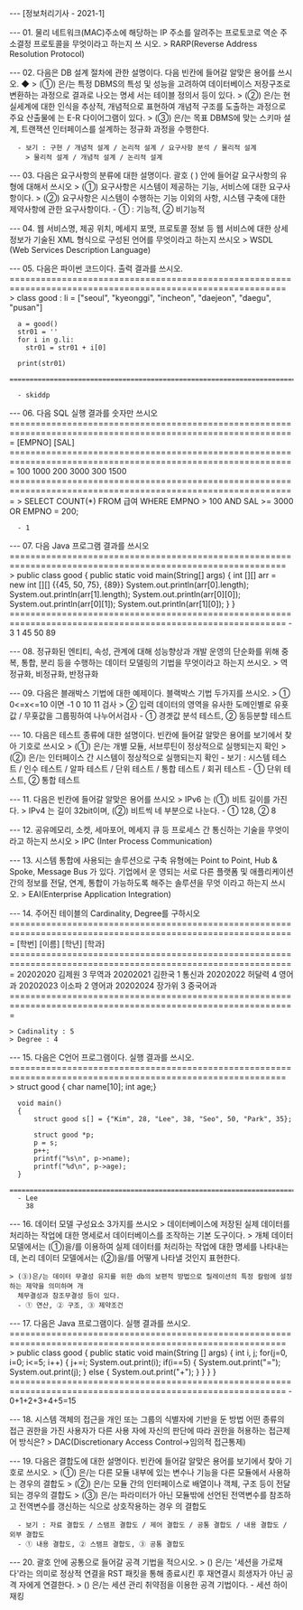 --- [정보처리기사 - 2021-1]

--- 01. 물리 네트워크(MAC)주소에 해당하는 IP 주소를 알려주는 프로토코로 역순 주소결정 프로토콜을 무엇이라고 하는지 쓰
	시오.
	> RARP(Reverse Address Resolution Protocol)

--- 02. 다음은 DB 설계 절차에 관한 설명이다. 다음 빈칸에 들어갈 알맞은 용어를 쓰시오. ◆
	> (①) 은/는 특정 DBMS의 특성 및 성능을 고려하여 데이터베이스 저장구조로 변환하는 과정으로 결과로 나오는 명세
	  서는 테이블 정의서 등이 있다.
	> (②) 은/는 현실세계에 대한 인식을 추상적, 개념적으로 표현하여 개념적 구조를 도출하는 과정으로 주요 산출물에
	  는 E-R 다이어그램이 있다.
	> (③) 은/는 목표 DBMS에 맞는 스키마 설계, 트랜잭션 인터페이스를 설계하는 정규화 과정을 수행한다.

	  - 보기 : 구현 / 개념적 설계 / 논리적 설계 / 요구사항 분석 / 물리적 설계
	    > 물리적 설계 / 개념적 설계 / 논리적 설계

--- 03. 다음은 요구사항의 분류에 대한 설명이다. 괄호 ( ) 안에 들어갈 요구사항의 유형에 대해서 쓰시오
	> (①) 요구사항은 시스템이 제공하는 기능, 서비스에 대한 요구사항이다.
	> (②) 요구사항은 시스템이 수행하는 기능 이외의 사항, 시스템 구축에 대한 제약사항에 관한 요구사항이다.
	  - ① : 기능적, ② 비기능적

--- 04. 웹 서비스명, 제공 위치, 메세지 포맷, 프로토콜 정보 등 웹 서비스에 대한 상세 정보가 기술된 XML 형식으로 구성된
	언어를 무엇이라고 하는지 쓰시오
	> WSDL (Web Services Description Language)

--- 05. 다음은 파이썬 코드이다. 출력 결과를 쓰시오.
	  ===========================================================================================================
	> class good : 
		li = ["seoul", "kyeonggi", "incheon", "daejeon", "daegu", "pusan"]
	
	  a = good()
	  str01 = ''
	  for i in g.li:
		str01 = str01 + i[0]

	  print(str01)
	  ===========================================================================================================

	  - skiddp

--- 06. 다음 SQL 실행 결과를 숫자만 쓰시오
	=============================================================================================================
	[EMPNO]		[SAL]
	=============================================================================================================
	100		1000
	200		3000
	300		1500
	=============================================================================================================
	> SELECT COUNT(*) FROM 급여
	  WHERE EMPNO > 100 AND SAL >= 3000 OR EMPNO = 200;

	  - 1

--- 07. 다음 Java 프로그램 결과를 쓰시오
	  ===========================================================================================================
	> public class good 
	  {
	      public static void main(String[] args)
	      {
		  int [][] arr = new int [][] {{45, 50, 75}, {89}}
		  System.out.println(arr[0].length);
		  System.out.println(arr[1].length);
		  System.out.println(arr[0][0]);
		  System.out.println(arr[0][1]);
		  System.out.println(arr[1][0]);
	      }
	  }
	  ===========================================================================================================
	  - 3
	    1
	    45
	    50
	    89

--- 08. 정규화된 엔티티, 속성, 관계에 대해 성능향상과 개발 운영의 단순화를 위해 중복, 통합, 분리 등을 수행하는 데이터
	모델링의 기법을 무엇이라고 하는지 쓰시오.
	> 역정규화, 비정규화, 반정규화

--- 09. 다음은 블래박스 기법에 대한 예제이다. 블랙박스 기법 두가지를 쓰시오.
	> ① 0<=x<=10 이면 -1 0 10 11 검사
	> ② 입력 데이터의 영역을 유사한 도메인별로 유횻값 / 무횻값을 그룹핑하여 나누어서검사
	  - ① 경곗값 분석 테스트, ② 동등분할 테스트

--- 10. 다음은 테스트 종류에 대한 설명이다. 빈칸에 들어갈 알맞은 용어를 보기에서 찾아 기호로 쓰시오
	> (①) 은/는 개별 모듈, 서브루틴이 정상적으로 실행되는지 확인
	> (②) 은/는 인터페이스 간 시스템이 정상적으로 실행되는지 확인
	  - 보기 : 시스템 테스트 / 인수 테스트 / 알파 테스트 / 단위 테스트 / 통합 테스트 / 회귀 테스트
	  - ① 단위 테스트, ② 통합 테스트

--- 11. 다음은 빈칸에 들어갈 알맞은 용어를 쓰시오
	> IPv6 는 (①) 비트 길이를 가진다.
	> IPv4 는 길이 32bit이며, (②) 비트씩 네 부분으로 나눈다.
	  - ① 128, ② 8

--- 12. 공유메모리, 소켓, 세마포어, 메세지 큐 등 프로세스 간 통신하는 기술을 무엇이라고 하는지 쓰시오
	> IPC (Inter Process Communication)

--- 13. 시스템 통합에 사용되는 솔루션으로 구축 유형에는 Point to Point, Hub & Spoke, Message Bus 가 있다. 기업에서 운
	영되는 서로 다른 플랫폼 및 애플리케이션 간의 정보를 전달, 연계, 통합이 가능하도록 해주는 솔루션을 무엇 이라고
	하는지 쓰시오.
	> EAI(Enterprise Application Integration)

--- 14. 주어진 테이블의 Cardinality, Degree를 구하시오
	=============================================================================================================
	[학번]		[이름]	[학년]	[학과]
	=============================================================================================================
	20202020	김제원	3	무역과
	20202021	김한국	1	통신과
	20202022	허달력	4	영어과
	20202023	이소파	2	영어과
	20202024	장가위	3	중국어과
	=============================================================================================================

	> Cadinality : 5
	> Degree : 4	

--- 15. 다음은 C언어 프로그램이다. 실행 결과를 쓰시오.
	  ===========================================================================================================
	> struct good { char name[10]; int age;}

	  void main()
	  {
	      struct good s[] = {"Kim", 28, "Lee", 38, "Seo", 50, "Park", 35};

	      struct good *p;
	      p = s;
	      p++;
	      printf("%s\n", p->name);
	      printf("%d\n", p->age);
	  }
	  ===========================================================================================================
	  - Lee
	    38

--- 16. 데이터 모델 구성요소 3가지를 쓰시오
	> 데이터베이스에 저장된 실제 데이터를 처리하는 작업에 대한 명세로서 데이터베이스를 조작하는 기본 도구이다.
	> 개체 데이터 모델에서는 (①)을/를 이용하여 실제 데이터를 처리하는 작업에 대한 명세를 나타내는데, 논리 데이터
	  모델에서는 (②)을/를 어떻게 나타낼 것인지 표현한다.

	> (③)은/는 데이터 무결성 유지를 위한 db의 보편적 방법으로 릴레이션의 특정 칼럼에 설정하는 제약을 의미하며 개
	  체무결성과 참조무결성 등이 있다.
	  - ① 연산, ② 구조, ③ 제약조건

--- 17. 다음은 Java 프로그램이다. 실행 결과를 쓰시오.
	  ===========================================================================================================
	> public class good 
	  {
	      public static void main(String [] args)
	      {
		  int i, j;
		  for(j=0, i=0; i<=5; i++)
		  {
		      j+=i;
		      System.out.print(i);
		      if(i==5)
		      {
			  System.out.print("=");
			  System.out.print(j);
		      }
		      else
		      {
		          System.out.print("+");
		      }
		  }
	      }
	  }
	  ===========================================================================================================
	  - 0+1+2+3+4+5=15

--- 18. 시스템 객체의 접근을 개인 또는 그룹의 식별자에 기반을 둔 방법 어떤 종류의 접근 권한을 가진 사용자가 다른 사용
	자에 자신의 판단에 따라 권한을 허용하는 접근제어 방식은?
	> DAC(Discretionary Access Control->임의적 접근통제)

--- 19. 다음은 결합도에 대한 설명이다. 빈칸에 들어갈 알맞은 용어를 보기에서 찾아 기호로 쓰시오.
	> (①) 은/는 다른 모듈 내부에 있는 변수나 기능을 다른 모듈에서 사용하는 경우의 결합도
	> (②) 은/는 모듈 간의 인터페이스로 배열이나 객체, 구조 등이 전달되는 경우의 결합도
	> (③) 은/는 파라미터가 아닌 모듈밖에 선언된 전역변수를 참조하고 전역변수를 갱신하는 식으로 상호작용하는 경우
	  의 결합도

	  - 보기 : 자료 결합도 / 스탬프 결합도 / 제어 결합도 / 공통 결합도 / 내용 결합도 / 외부 결합도
	  - ① 내용 결합도, ② 스탬프 결합도, ③ 공통 결합도

--- 20. 괄호 안에 공통으로 들어갈 공격 기법을 적으시오.
	> () 은/는 '세션을 가로채다'라는 의미로 정상적 연결을 RST 패킷을 통해 종료시킨 후 재연결시 희생자가 아닌 공격
	  자에게 연결한다.
	> () 은/는 세션 관리 취약점을 이용한 공격 기법이다.
	  - 세션 하이재킹